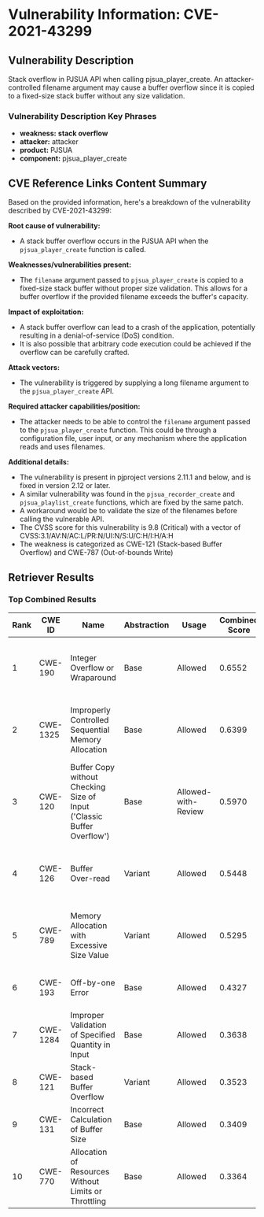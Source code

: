 # Vulnerability Information: CVE-2021-43299

## Vulnerability Description
Stack overflow in PJSUA API when calling pjsua_player_create. An attacker-controlled filename argument may cause a buffer overflow since it is copied to a fixed-size stack buffer without any size validation.

### Vulnerability Description Key Phrases
- **weakness:** **stack overflow**
- **attacker:** attacker
- **product:** PJSUA
- **component:** pjsua_player_create

## CVE Reference Links Content Summary
Based on the provided information, here's a breakdown of the vulnerability described by CVE-2021-43299:

**Root cause of vulnerability:**
- A stack buffer overflow occurs in the PJSUA API when the `pjsua_player_create` function is called.

**Weaknesses/vulnerabilities present:**
- The `filename` argument passed to `pjsua_player_create` is copied to a fixed-size stack buffer without proper size validation. This allows for a buffer overflow if the provided filename exceeds the buffer's capacity.

**Impact of exploitation:**
- A stack buffer overflow can lead to a crash of the application, potentially resulting in a denial-of-service (DoS) condition.
- It is also possible that arbitrary code execution could be achieved if the overflow can be carefully crafted.

**Attack vectors:**
- The vulnerability is triggered by supplying a long filename argument to the `pjsua_player_create` API.

**Required attacker capabilities/position:**
- The attacker needs to be able to control the `filename` argument passed to the `pjsua_player_create` function. This could be through a configuration file, user input, or any mechanism where the application reads and uses filenames.

**Additional details:**

- The vulnerability is present in pjproject versions 2.11.1 and below, and is fixed in version 2.12 or later.
- A similar vulnerability was found in the `pjsua_recorder_create` and `pjsua_playlist_create` functions, which are fixed by the same patch.
- A workaround would be to validate the size of the filenames before calling the vulnerable API.
- The CVSS score for this vulnerability is 9.8 (Critical) with a vector of CVSS:3.1/AV:N/AC:L/PR:N/UI:N/S:U/C:H/I:H/A:H
- The weakness is categorized as CWE-121 (Stack-based Buffer Overflow) and CWE-787 (Out-of-bounds Write)

## Retriever Results

### Top Combined Results

| Rank | CWE ID | Name | Abstraction | Usage | Combined Score | Retrievers | Individual Scores |
|------|--------|------|-------------|-------|---------------|------------|-------------------|
| 1 | CWE-190 | Integer Overflow or Wraparound | Base | Allowed | 0.6552 | dense, sparse, graph | dense: 0.507, sparse: 0.173, graph: 0.845 |
| 2 | CWE-1325 | Improperly Controlled Sequential Memory Allocation | Base | Allowed | 0.6399 | dense, sparse, graph | dense: 0.512, sparse: 0.168, graph: 0.805 |
| 3 | CWE-120 | Buffer Copy without Checking Size of Input ('Classic Buffer Overflow') | Base | Allowed-with-Review | 0.5970 | dense, sparse, graph | dense: 0.472, sparse: 0.200, graph: 0.768 |
| 4 | CWE-126 | Buffer Over-read | Variant | Allowed | 0.5448 | dense, sparse, graph | dense: 0.510, sparse: 0.156, graph: 0.687 |
| 5 | CWE-789 | Memory Allocation with Excessive Size Value | Variant | Allowed | 0.5295 | dense, sparse, graph | dense: 0.481, sparse: 0.173, graph: 0.655 |
| 6 | CWE-193 | Off-by-one Error | Base | Allowed | 0.4327 | sparse, graph | sparse: 0.189, graph: 0.908 |
| 7 | CWE-1284 | Improper Validation of Specified Quantity in Input | Base | Allowed | 0.3638 | sparse, graph | sparse: 0.189, graph: 0.715 |
| 8 | CWE-121 | Stack-based Buffer Overflow | Variant | Allowed | 0.3523 | dense, sparse | dense: 0.522, sparse: 0.210 |
| 9 | CWE-131 | Incorrect Calculation of Buffer Size | Base | Allowed | 0.3409 | dense, sparse | dense: 0.491, sparse: 0.166 |
| 10 | CWE-770 | Allocation of Resources Without Limits or Throttling | Base | Allowed | 0.3364 | dense, sparse | dense: 0.489, sparse: 0.160 |

